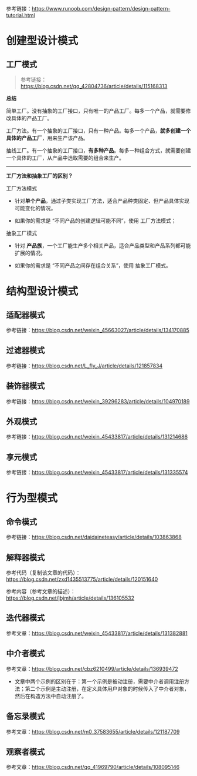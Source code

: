 参考链接：https://www.runoob.com/design-pattern/design-pattern-tutorial.html



# 创建型设计模式

## 工厂模式

> 参考链接：https://blog.csdn.net/qq_42804736/article/details/115168313



**总结**

简单工厂。没有抽象的工厂接口，只有唯一的产品工厂。每多一个产品，就需要修改具体的产品工厂。

工厂方法。有一个抽象的工厂接口，只有一种产品。每多一个产品，**就多创建一个具体的产品工厂**，用来生产该产品。

抽线工厂。有一个抽象的工厂接口，**有多种产品**。每多一种组合方式，就需要创建一个具体的工厂，从产品中选取需要的组合来生产。

---

**工厂方法和抽象工厂的区别？**

工厂方法模式

- 针对**单个产品**，通过子类实现工厂方法，适合产品种类固定、但产品具体实现可能变化的情况。

- 如果你的需求是 “不同产品的创建逻辑可能不同”，使用 工厂方法模式；

抽象工厂模式

- 针对 **产品族**，一个工厂能生产多个相关产品，适合产品类型和产品系列都可能扩展的情况。

- 如果你的需求是 “不同产品之间存在组合关系”，使用 抽象工厂模式。





# 结构型设计模式

## 适配器模式

参考链接：https://blog.csdn.net/weixin_45663027/article/details/134170885



## 过滤器模式

参考链接：https://blog.csdn.net/L_fly_J/article/details/121857834



## 装饰器模式

参考链接：https://blog.csdn.net/weixin_39296283/article/details/104970189



## 外观模式

参考链接：https://blog.csdn.net/weixin_45433817/article/details/131214686



## 享元模式

参考链接：https://blog.csdn.net/weixin_45433817/article/details/131335574



# 行为型模式

## 命令模式

参考链接：https://blog.csdn.net/daidaineteasy/article/details/103863868



## 解释器模式

参考代码（复制该文章的代码）：https://blog.csdn.net/zxd1435513775/article/details/120151640

参考内容（参考文章的描述）：https://blog.csdn.net/jbjmh/article/details/136105532



## 迭代器模式

参考文章：https://blog.csdn.net/weixin_45433817/article/details/131382881



## 中介者模式

参考文章：https://blog.csdn.net/cbz6210499/article/details/136939472

- 文章中两个示例的区别在于：第一个示例是被动注册，需要中介者调用注册方法；第二个示例是主动注册，在定义具体用户对象的时候传入了中介者对象，然后在构造方法中自动注册了。



## 备忘录模式

参考文章：https://blog.csdn.net/m0_37583655/article/details/121187709



## 观察者模式

参考文章：https://blog.csdn.net/qq_41969790/article/details/108095146



